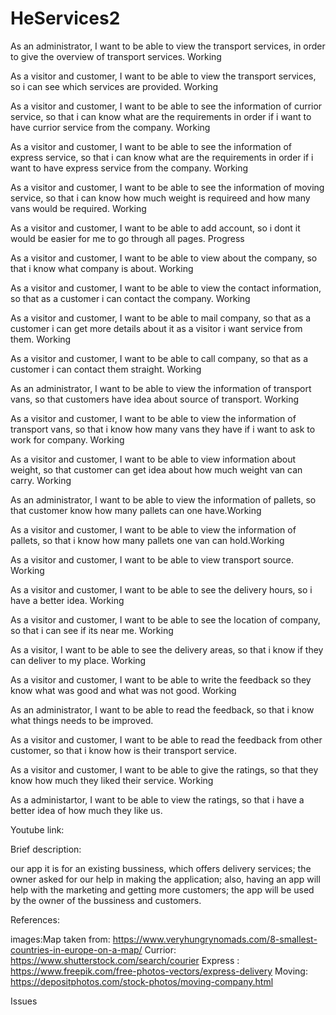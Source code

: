 # HeServices2

As an administrator, I want to be able to view the transport services, in order to give the overview of transport services. Working

As a visitor and customer, I want to be able to view the transport services, so i can see which services are provided. Working 

As a visitor and customer, I want to be able to see the information of currior service, so that i can know what are the requirements in order if i want to have currior service from the company. Working

As a visitor and customer, I want to be able to see the information of express service, so that i can know what are the requirements in order if i want to have express service from the company. Working

As a visitor and customer, I want to be able to see the information of moving service, so that i can know how much weight is requireed and how many vans would be required. Working

As a visitor and customer, I want to be able to add account, so i dont it would be easier for me to go through all pages. Progress

As a visitor and customer, I want to be able to view about the company, so that i know what company is about. Working

As a visitor and customer, I want to be able to view the contact information, so that as a customer i can contact the company. Working

As a visitor and customer, I want to be able to mail company, so that as a customer i can get more details about it as a visitor i want service from them. Working

As a visitor and customer, I want to be able to call company, so that as a customer i can contact them straight. Working

As an administrator, I want to be able to view the information of transport vans, so that customers have idea about source of transport. Working

As a visitor and customer, I want to be able to view the information of transport vans, so that i know how many vans they have if i want to ask to work for company. Working 

As a visitor and customer, I want to be able to view information about weight, so that customer can get idea about how much weight van can carry. Working

As an administrator, I want to be able to view the information of pallets, so that customer know how many pallets can one have.Working

As a visitor and customer, I want to be able to view the information of pallets, so that i know how many pallets one van can hold.Working

As a visitor and customer, I want to be able to view transport source. Working

As a visitor and customer, I want to be able to see the delivery hours, so i have a better idea. Working

As a visitor and customer, I want to be able to see the location of company, so that i can see if its near me. Working

As a visitor, I want to be able to see the delivery areas, so that i know if they can deliver to my place. Working

As a visitor and customer, I want to be able to write the feedback so they know what was good and what was not good. Working

As an administrator, I want to be able to read the feedback, so that i know what things needs to be improved. 

As a visitor and customer, I want to be able to read the feedback from other customer, so that i know how is their transport service.

As a visitor and customer, I want to be able to give the ratings, so that they know how much they liked their service. Working

As a administartor, I want to be able to view the ratings, so that i have a better idea of how much they like us.

Youtube link:

Brief description:

our app it is for an existing bussiness, which offers delivery services;
the owner asked for our help in making the application;
also, having an app will help with the marketing and getting more customers;
the app will be used by the owner of the bussiness and customers.

References:

images:Map taken from:
https://www.veryhungrynomads.com/8-smallest-countries-in-europe-on-a-map/ 
Currior: https://www.shutterstock.com/search/courier
Express : https://www.freepik.com/free-photos-vectors/express-delivery
Moving: https://depositphotos.com/stock-photos/moving-company.html


Issues
